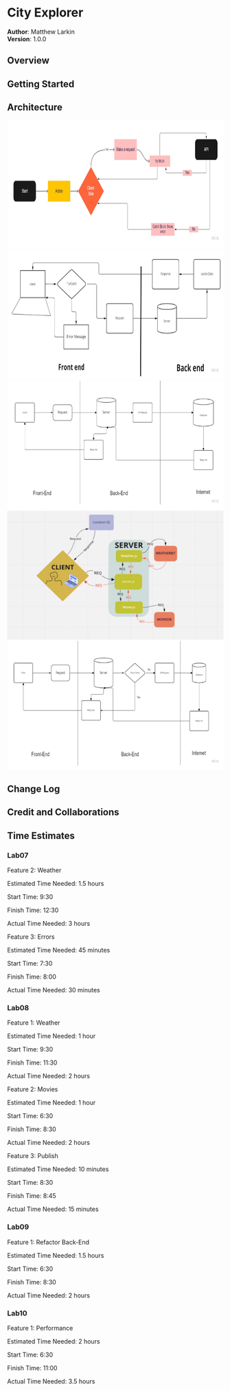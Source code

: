 # **City Explorer**

**Author**: Matthew Larkin  
**Version**: 1.0.0

## **Overview**

## **Getting Started**

## **Architecture**

<img src="img/Lab06%20WRRC.jpg" width="800" height="300"/>
<img src="img/Lab07%20WRRC.jpg" width="800" height="300"/>
<img src="img/Lab08%20WRRC.jpg" width="800" height="300"/>
<img src="img/Lab09%20WRRC.jpg" width="800" height="300"/>
<img src="img/Lab10%20WRRC.jpg" width="800" height="300"/>

## **Change Log**

## **Credit and Collaborations**

## **Time Estimates**

### Lab07

Feature 2: Weather

Estimated Time Needed: 1.5 hours

Start Time: 9:30

Finish Time: 12:30

Actual Time Needed: 3 hours

Feature 3: Errors

Estimated Time Needed: 45 minutes

Start Time: 7:30

Finish Time: 8:00

Actual Time Needed: 30 minutes

### Lab08

Feature 1: Weather

Estimated Time Needed: 1 hour

Start Time: 9:30

Finish Time: 11:30

Actual Time Needed: 2 hours

Feature 2: Movies

Estimated Time Needed: 1 hour

Start Time: 6:30

Finish Time: 8:30

Actual Time Needed: 2 hours

Feature 3: Publish 

Estimated Time Needed: 10 minutes

Start Time: 8:30

Finish Time: 8:45

Actual Time Needed: 15 minutes

### Lab09

Feature 1: Refactor Back-End

Estimated Time Needed: 1.5 hours

Start Time: 6:30

Finish Time: 8:30

Actual Time Needed: 2 hours

### Lab10

Feature 1: Performance

Estimated Time Needed: 2 hours

Start Time: 6:30

Finish Time: 11:00

Actual Time Needed: 3.5 hours
